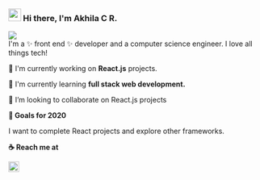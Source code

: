 ### <img src="https://media.giphy.com/media/hvRJCLFzcasrR4ia7z/giphy.gif" width="25px"> Hi there, I'm Akhila C R.

![ ](https://visitor-badge.glitch.me/badge?page_id=akhilalekha.akhilalekha)  
I'm a ✨ front end ✨ developer and a computer science engineer. I love all things tech!

:sunflower: I'm currently working on **React.js** projects.

:seedling: I'm currently learning **full stack web development.**

:dancers: I’m looking to collaborate on React.js projects

**🔭 Goals for 2020**  

I want to complete React projects and explore other frameworks.

**:coffee: Reach me at**

<a href="https://linkedin.com/in/akhila-c-r">
  <img align="left" alt="Akhila C R Linkedin" width="21px" src="https://image.flaticon.com/icons/svg/124/124011.svg"/>
</a>
